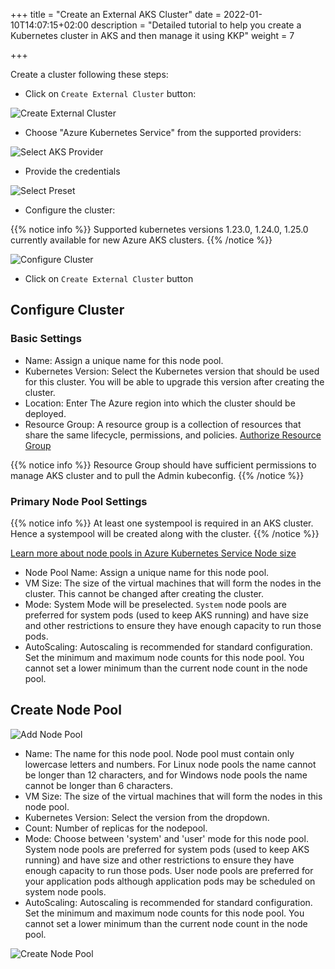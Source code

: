 +++
title = "Create an External AKS Cluster"
date = 2022-01-10T14:07:15+02:00
description = "Detailed tutorial to help you create a Kubernetes cluster in AKS and then manage it using KKP"
weight = 7

+++

Create a cluster following these steps:

- Click on `Create External Cluster` button:

![Create External Cluster](/img/kubermatic/v2.22/tutorials/external_clusters/create_external_cluster.png "Create External Cluster")

- Choose "Azure Kubernetes Service" from the supported providers:

![Select AKS Provider](/img/kubermatic/v2.22/tutorials/external_clusters/aks_selection.png "Select AKS Provider")

- Provide the credentials

![Select Preset](/img/kubermatic/v2.22/tutorials/external_clusters/select_preset.png "Select Preset")

- Configure the cluster:

{{% notice info %}}
Supported kubernetes versions 1.23.0, 1.24.0, 1.25.0 currently available for new Azure AKS clusters.
{{% /notice %}}

![Configure Cluster](/img/kubermatic/v2.22/tutorials/external_clusters/aks_cluster_settings.png "Configure Cluster")

- Click on `Create External Cluster` button

## Configure Cluster

### Basic Settings

- Name: Assign a unique name for this node pool.
- Kubernetes Version: Select the Kubernetes version that should be used for this cluster. You will be able to upgrade this version after creating the cluster.
- Location: Enter The Azure region into which the cluster should be deployed.
- Resource Group: A resource group is a collection of resources that share the same lifecycle, permissions, and policies.
  [Authorize Resource Group](https://docs.microsoft.com/en-us/azure/aks/concepts-identity#azure-rbac-to-authorize-access-to-the-aks-resource "Authorize Resource Group")

{{% notice info %}}
Resource Group should have sufficient permissions to manage AKS cluster and to pull the Admin kubeconfig.
{{% /notice %}}

### Primary Node Pool Settings

{{% notice info %}}
At least one systempool is required in an AKS cluster.
Hence a systempool will be created along with the cluster.
{{% /notice %}}

[Learn more about node pools in Azure Kubernetes Service
Node size](https://docs.microsoft.com/en-gb/azure/aks/use-multiple-node-pools "Learn more about node pools in Azure Kubernetes Service
Node size
")

- Node Pool Name: Assign a unique name for this node pool.
- VM Size: The size of the virtual machines that will form the nodes in the cluster. This cannot be changed after creating the cluster.
- Mode: System Mode will be preselected. `System` node pools are preferred for system pods (used to keep AKS running) and have size and other restrictions to ensure they have enough capacity to run those pods.
- AutoScaling: Autoscaling is recommended for standard configuration.
  Set the minimum and maximum node counts for this node pool. You cannot set a lower minimum than the current node count in the node pool.

## Create Node Pool

![Add Node Pool](/img/kubermatic/v2.22/tutorials/external_clusters/add_md.png "Add Node Pool")

- Name: The name for this node pool. Node pool must contain only lowercase letters and numbers. For Linux node pools the name cannot be longer than 12 characters, and for Windows node pools the name cannot be longer than 6 characters.
- VM Size: The size of the virtual machines that will form the nodes in this node pool.
- Kubernetes Version: Select the version from the dropdown.
- Count: Number of replicas for the nodepool.
- Mode: Choose between 'system' and 'user' mode for this node pool. System node pools are preferred for system pods (used to keep AKS running) and have size and other restrictions to ensure they have enough capacity to run those pods. User node pools are preferred for your application pods although application pods may be scheduled on system node pools.
- AutoScaling: Autoscaling is recommended for standard configuration.
  Set the minimum and maximum node counts for this node pool. You cannot set a lower minimum than the current node count in the node pool.

![Create Node Pool](/img/kubermatic/v2.22/tutorials/external_clusters/aks_md.png "Create Node Pool")


